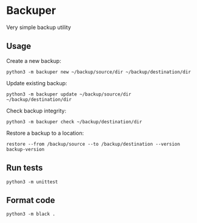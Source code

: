 # Backuper

Very simple backup utility

## Usage

Create a new backup:

```
python3 -m backuper new ~/backup/source/dir ~/backup/destination/dir
```

Update existing backup:

```
python3 -m backuper update ~/backup/source/dir ~/backup/destination/dir
```

Check backup integrity:

```
python3 -m backuper check ~/backup/destination/dir
```

Restore a backup to a location:

```
restore --from /backup/source --to /backup/destination --version backup-version
```


## Run tests

```
python3 -m unittest
```

## Format code

```
python3 -m black .
```
